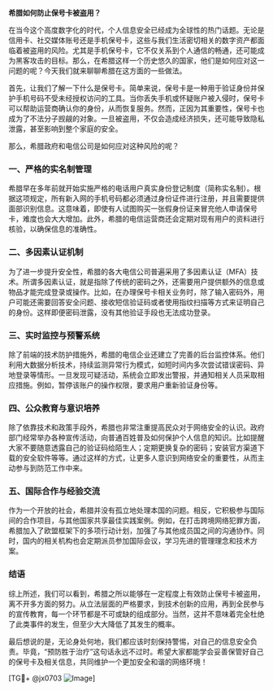 **希腊如何防止保号卡被盗用？**

在当今这个高度数字化的时代，个人信息安全已经成为全球性的热门话题。无论是信用卡、社交媒体账号还是手机保号卡，这些与我们生活密切相关的数字资产都面临着被盗用的风险。尤其是手机保号卡，它不仅关系到个人通信的畅通，还可能成为黑客攻击的目标。那么，在希腊这样一个历史悠久的国家，他们是如何应对这一问题的呢？今天我们就来聊聊希腊在这方面的一些做法。

首先，让我们了解一下什么是保号卡。简单来说，保号卡是一种用于验证身份并保护手机号码不受未经授权访问的工具。当你丢失手机或怀疑账户被入侵时，保号卡可以帮助运营商确认你的身份，从而恢复服务。然而，正因为其重要性，保号卡也成为了不法分子觊觎的对象。一旦被盗用，不仅会造成经济损失，还可能导致隐私泄露，甚至影响到整个家庭的安全。

那么，希腊政府和电信公司是如何应对这种风险的呢？

### 一、严格的实名制管理

希腊早在多年前就开始实施严格的电话用户真实身份登记制度（简称实名制）。根据这项规定，所有新入网的手机号码都必须通过身份证件进行注册，并且需要提供面部识别信息。这意味着，即使有人试图购买一张假身份证来冒充他人申请保号卡，难度也会大大增加。此外，希腊的电信运营商还会定期对现有用户的资料进行核验，以确保信息的准确性。

### 二、多因素认证机制

为了进一步提升安全性，希腊的各大电信公司普遍采用了多因素认证（MFA）技术。所谓多因素认证，就是指除了传统的密码之外，还需要用户提供额外的信息或物品才能完成登录或操作。比如，在办理保号卡相关业务时，除了输入密码外，用户可能还需要回答安全问题、接收短信验证码或者使用指纹扫描等方式来证明自己的身份。这样即便密码泄露，没有其他验证手段也无法成功登录。

### 三、实时监控与预警系统

除了前端的技术防护措施外，希腊的电信企业还建立了完善的后台监控体系。他们利用大数据分析技术，持续监测异常行为模式，如短时间内多次尝试错误密码、异地登录等情形。一旦发现可疑活动，系统会立即发出警报，并通知相关人员采取相应措施。例如，暂停该账户的操作权限，要求用户重新验证身份等。

### 四、公众教育与意识培养

除了依靠技术和政策手段外，希腊也非常注重提高民众对于网络安全的认识。政府部门经常举办各种宣传活动，向普通百姓普及如何保护个人信息的知识。比如提醒大家不要随意透露自己的验证码给陌生人；定期更换复杂的密码；安装官方渠道下载的安全软件等等。通过这样的方式，让更多人意识到网络安全的重要性，从而主动参与到防范工作中来。

### 五、国际合作与经验交流

作为一个开放的社会，希腊并没有孤立地处理本国的问题。相反，它积极参与国际间的合作项目，与其他国家共享最佳实践案例。例如，在打击跨境网络犯罪方面，希腊加入了欧盟框架下的多项行动计划，加强了与其他成员国之间的沟通协作。同时，国内的相关机构也会定期派员参加国际会议，学习先进的管理理念和技术方案。

### 结语

综上所述，我们可以看到，希腊之所以能够在一定程度上有效防止保号卡被盗用，离不开多方面的努力。从立法层面的严格要求，到技术创新的应用，再到全民参与的宣传教育，每一个环节都是不可或缺的组成部分。当然，这并不意味着完全杜绝了此类事件的发生，但至少大大降低了其发生的概率。

最后想说的是，无论身处何地，我们都应该时刻保持警惕，对自己的信息安全负责。毕竟，“预防胜于治疗”这句话永远不过时。希望大家都能学会妥善保管好自己的保号卡及相关信息，共同维护一个更加安全和谐的网络环境！

[TG💪+ @jx0703 ![Image](https://github.com/user-attachments/assets/dbca1d08-cadb-493c-b0ec-ad6f7a83f270)]